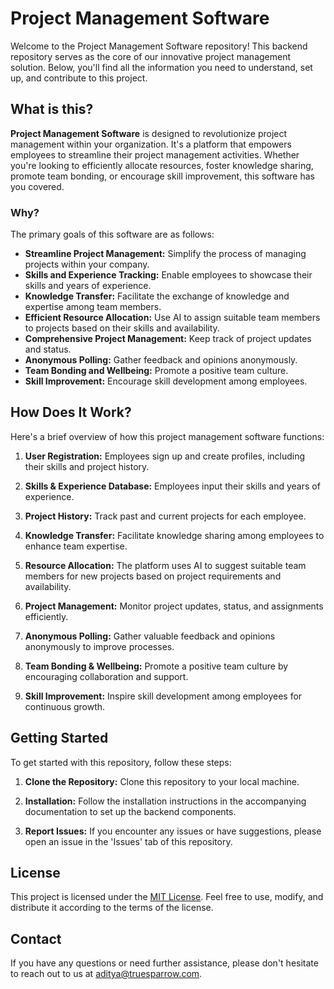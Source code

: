 # Project Management Software

Welcome to the Project Management Software repository! This backend repository serves as the core of our innovative project management solution. Below, you'll find all the information you need to understand, set up, and contribute to this project.

## What is this?

**Project Management Software** is designed to revolutionize project management within your organization. It's a platform that empowers employees to streamline their project management activities. Whether you're looking to efficiently allocate resources, foster knowledge sharing, promote team bonding, or encourage skill improvement, this software has you covered.

### Why?

The primary goals of this software are as follows:

- **Streamline Project Management:** Simplify the process of managing projects within your company.
- **Skills and Experience Tracking:** Enable employees to showcase their skills and years of experience.
- **Knowledge Transfer:** Facilitate the exchange of knowledge and expertise among team members.
- **Efficient Resource Allocation:** Use AI to assign suitable team members to projects based on their skills and availability.
- **Comprehensive Project Management:** Keep track of project updates and status.
- **Anonymous Polling:** Gather feedback and opinions anonymously.
- **Team Bonding and Wellbeing:** Promote a positive team culture.
- **Skill Improvement:** Encourage skill development among employees.

## How Does It Work?

Here's a brief overview of how this project management software functions:

1. **User Registration:** Employees sign up and create profiles, including their skills and project history.

2. **Skills & Experience Database:** Employees input their skills and years of experience.

3. **Project History:** Track past and current projects for each employee.

4. **Knowledge Transfer:** Facilitate knowledge sharing among employees to enhance team expertise.

5. **Resource Allocation:** The platform uses AI to suggest suitable team members for new projects based on project requirements and availability.

6. **Project Management:** Monitor project updates, status, and assignments efficiently.

7. **Anonymous Polling:** Gather valuable feedback and opinions anonymously to improve processes.

8. **Team Bonding & Wellbeing:** Promote a positive team culture by encouraging collaboration and support.

9. **Skill Improvement:** Inspire skill development among employees for continuous growth.

## Getting Started

To get started with this repository, follow these steps:

1. **Clone the Repository:** Clone this repository to your local machine.

2. **Installation:** Follow the installation instructions in the accompanying documentation to set up the backend components.

3. **Report Issues:** If you encounter any issues or have suggestions, please open an issue in the 'Issues' tab of this repository.

## License

This project is licensed under the [MIT License](LICENSE.md). Feel free to use, modify, and distribute it according to the terms of the license.

## Contact

If you have any questions or need further assistance, please don't hesitate to reach out to us at [aditya@truesparrow.com](mailto:aditya@truesparrow.com).
